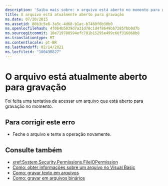 ```yaml
---
description: 'Saiba mais sobre: o arquivo está aberto no momento para gravação'
title: O arquivo está atualmente aberto para gravação
ms.date: 07/20/2015
ms.assetid: 80b3c5e8-3a5c-4d60-b1ac-b7460f0b30b0
ms.openlocfilehash: 4f0b4b5039d7a31d78c1d4f8649bb7285fbb0d7b
ms.sourcegitcommit: 10e719780594efc781b15295e499c66f316068b8
ms.translationtype: MT
ms.contentlocale: pt-BR
ms.lasthandoff: 02/14/2021
ms.locfileid: "100430827"
---
```

# <a name="the-file-is-currently-open-for-writing"></a>O arquivo está atualmente aberto para gravação

Foi feita uma tentativa de acessar um arquivo que está aberto para gravação no momento.  
  
## <a name="to-correct-this-error"></a>Para corrigir este erro  
  
- Feche o arquivo e tente a operação novamente.  
  
## <a name="see-also"></a>Consulte também

- <xref:System.Security.Permissions.FileIOPermission>
- [Como: obter informações sobre um arquivo no Visual Basic](/previous-versions/visualstudio/visual-studio-2010/abtzf6f7(v=vs.100))
- [Como: gravar texto em arquivos](../developing-apps/programming/drives-directories-files/how-to-write-text-to-files.md)
- [Como: gravar em arquivos binários](../developing-apps/programming/drives-directories-files/how-to-write-to-binary-files.md)
